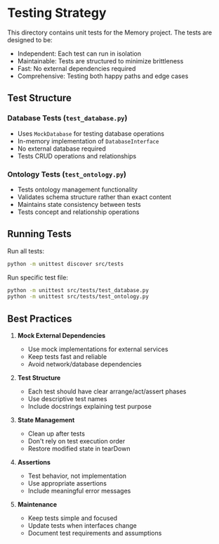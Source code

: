# Testing Strategy

This directory contains unit tests for the Memory project. The tests are designed to be:
- Independent: Each test can run in isolation
- Maintainable: Tests are structured to minimize brittleness
- Fast: No external dependencies required
- Comprehensive: Testing both happy paths and edge cases

## Test Structure

### Database Tests (`test_database.py`)
- Uses `MockDatabase` for testing database operations
- In-memory implementation of `DatabaseInterface`
- No external database required
- Tests CRUD operations and relationships

### Ontology Tests (`test_ontology.py`)
- Tests ontology management functionality
- Validates schema structure rather than exact content
- Maintains state consistency between tests
- Tests concept and relationship operations

## Running Tests

Run all tests:
```bash
python -m unittest discover src/tests
```

Run specific test file:
```bash
python -m unittest src/tests/test_database.py
python -m unittest src/tests/test_ontology.py
```

## Best Practices

1. **Mock External Dependencies**
   - Use mock implementations for external services
   - Keep tests fast and reliable
   - Avoid network/database dependencies

2. **Test Structure**
   - Each test should have clear arrange/act/assert phases
   - Use descriptive test names
   - Include docstrings explaining test purpose

3. **State Management**
   - Clean up after tests
   - Don't rely on test execution order
   - Restore modified state in tearDown

4. **Assertions**
   - Test behavior, not implementation
   - Use appropriate assertions
   - Include meaningful error messages

5. **Maintenance**
   - Keep tests simple and focused
   - Update tests when interfaces change
   - Document test requirements and assumptions 